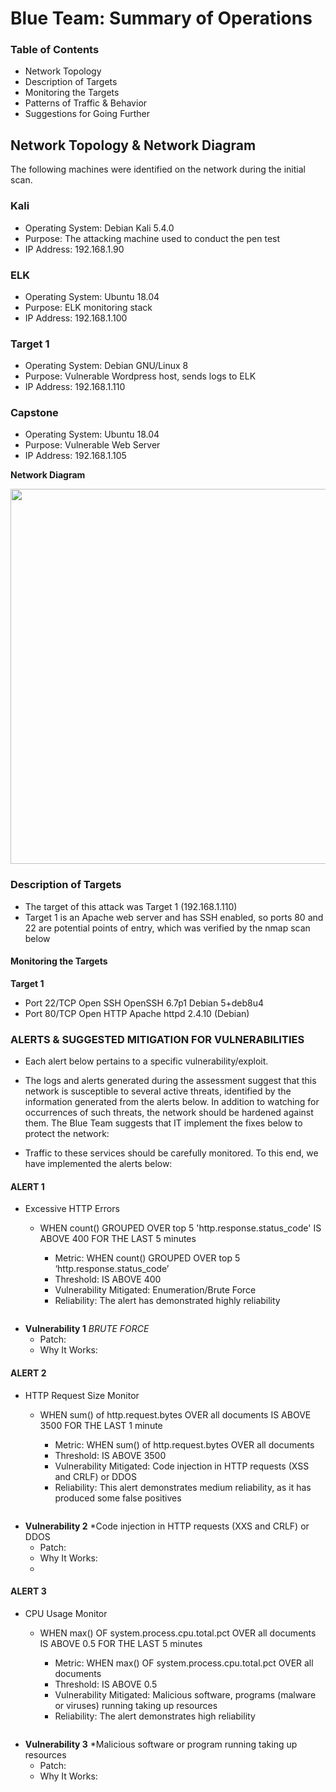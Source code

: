 # Blue Team: Summary of Operations
### Table of Contents
- Network Topology
- Description of Targets
- Monitoring the Targets
- Patterns of Traffic & Behavior
- Suggestions for Going Further

## Network Topology & Network Diagram

The following machines were identified on the network during the initial scan.

### Kali

-  Operating System: Debian Kali 5.4.0
-  Purpose: The attacking machine used to conduct the pen test
-  IP Address: 192.168.1.90

### ELK

-  Operating System: Ubuntu 18.04
-  Purpose: ELK monitoring stack
-  IP Address: 192.168.1.100

### Target 1

-  Operating System: Debian GNU/Linux 8
-  Purpose: Vulnerable Wordpress host, sends logs to ELK
-  IP Address: 192.168.1.110

### Capstone

-  Operating System: Ubuntu 18.04
-  Purpose: Vulnerable Web Server
-  IP Address: 192.168.1.105

**Network Diagram**

<img src="https://github.com/Tamie13/Blue-Team-Summary-of-Operations/blob/main/Final%20Project%20Image%20Folder/Network%20Topology.png" width="650" height="600">


### Description of Targets

-  The target of this attack was Target 1 (192.168.1.110)
-  Target 1 is an Apache web server and has SSH enabled, so ports 80 and 22 are potential points of entry, which was verified by the nmap scan below

#### Monitoring the Targets
**Target 1**

-  Port 22/TCP Open SSH OpenSSH 6.7p1 Debian 5+deb8u4
-  Port 80/TCP Open HTTP Apache httpd 2.4.10 (Debian)


### ALERTS & SUGGESTED MITIGATION FOR VULNERABILITIES

-  Each alert below pertains to a specific vulnerability/exploit.
-  The logs and alerts generated during the assessment suggest that this network is susceptible to several active threats, identified by the information generated from the alerts below. In addition to watching for occurrences of such threats, the network should be hardened against them. The Blue Team suggests that IT implement the fixes below to protect the network:

-  Traffic to these services should be carefully monitored. To this end, we have implemented the alerts below:

#### ALERT 1
-  Excessive HTTP Errors

    -  WHEN count() GROUPED OVER top 5 'http.response.status_code' IS ABOVE 400 FOR THE LAST 5 minutes

       -  Metric:  WHEN count() GROUPED OVER top 5 ‘http.response.status_code’
       -  Threshold:  IS ABOVE 400
       -  Vulnerability Mitigated:  Enumeration/Brute Force
       -  Reliability:  The alert has demonstrated highly reliability
<img>

-  **Vulnerability 1** *BRUTE FORCE*
    -  Patch:
    -  Why It Works:

#### ALERT 2
-  HTTP Request Size Monitor

    -  WHEN sum() of http.request.bytes OVER all documents IS ABOVE 3500 FOR THE LAST 1 minute

       -  Metric:  WHEN sum() of http.request.bytes OVER all documents
       -  Threshold:  IS ABOVE 3500
       -  Vulnerability Mitigated:  Code injection in HTTP requests (XSS and CRLF) or DDOS
       -  Reliability:  This alert demonstrates medium reliability, as it has produced some false positives

<img>

-  **Vulnerability 2** *Code injection in HTTP requests (XXS and CRLF) or DDOS
    -  Patch:
    -  Why It Works:
    -  
#### ALERT 3
-  CPU Usage Monitor

    -  WHEN max() OF system.process.cpu.total.pct OVER all documents IS ABOVE 0.5 FOR THE LAST 5 minutes

       - Metric:  WHEN max() OF system.process.cpu.total.pct OVER all documents
       - Threshold:  IS ABOVE 0.5
       - Vulnerability Mitigated:  Malicious software, programs (malware or viruses) running taking up resources
       - Reliability:  The alert demonstrates high reliability

<img>

-  **Vulnerability 3** *Malicious software or program running taking up resources
    -  Patch:
    -  Why It Works:

